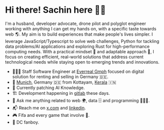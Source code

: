 <!-- <img align="right" src="https://github.com/labtocat/labtocat/blob/master/bats.png" alt="Illustration of me everyday" width=180px height=400px /> -->

# Hi there! Sachin here 👋🏽

I'm a husband, developer advocate, drone pilot and polyglot engineer working with anything I can get my hands on, with a specific taste towards web 🌎. My aim is to build experiences that make people's lives simpler. I leverage JavaScript/Typescript to solve web challenges, Python for tackling data problems/AI applications and exploring Rust for high-performance computing needs. With a practical mindset 🧠 and adaptable approach 🔄, I focus on creating efficient, real-world solutions that address current technological needs while staying open to emerging trends and innovations.

- 👨🏽‍💻 Staff Software Engineer at [Everreal Gmph](https://www.everreal.co/) focused on digital solution for renting and selling in Germany 🇩🇪.
- 📍 [Munich](https://en.wikipedia.org/wiki/Munich), Germany 🇩🇪 from Kottayam, [Kerala](https://en.wikipedia.org/wiki/Kerala) 🇮🇳
- 🤖 Currently patching AI Knowledge.
- 🏗 Development happening in [gitlab](https://gitlab.com/sachin-philip) these days.
- 💬 Ask me anything related to web 🌍, data 🗄️ and programming 👨🏽‍💻.
- 📬 Reach me on [x.com](https://x.com/sachin_philip) and [linkedin](https://www.linkedin.com/in/sachinphilip/).
- 🎮 Fifa and every game that involve 🔫.
- 🍿 DC fanboy.
